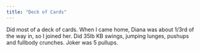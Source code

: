 ```yaml
---
title: "Deck of Cards"
---
```


Did most of a deck of cards. When I came home, Diana was about 1/3rd of the way in, so I joined her. Did 35lb KB swings, jumping lunges, pushups and fullbody crunches. Joker was 5 pullups.
